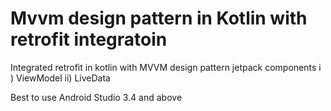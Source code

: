 # Mvvm design pattern in Kotlin with retrofit integratoin
Integrated retrofit in kotlin with MVVM design pattern
jetpack components 
   i ) ViewModel
   ii) LiveData


Best to use Android Studio 3.4 and above
